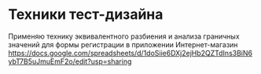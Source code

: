 # Техники тест-дизайна
Применяю технику эквивалентного разбиения и анализа граничных значений для формы регистрации в приложении Интернет-магазин
https://docs.google.com/spreadsheets/d/1doSiie6DXj2ejHb2QZTdIns3BiN6ybT7B5uJmuEmF2o/edit?usp=sharing
